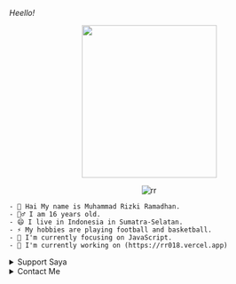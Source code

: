 *Heello!*
  
<p align="center">
<img src="https://i.postimg.cc/jdLhzRt0/IMG-20221015-234607-143.jpg" width="243" height="275"/>
  </p>

<p align="center">
<img src="http://readme-typing-svg.herokuapp.com?color=%230B80F7&center=true&vCenter=true&multiline=false&lines=Hello!+Im+Rizki;Status%2C+Pelajar.;Learn+Css,+Html+and+Javascript."" alt="rr">
</p>

```
- 🤔 Hai My name is Muhammad Rizki Ramadhan.
- 🙎‍♂ I am 16 years old.
- 😄 I live in Indonesia in Sumatra-Selatan.
- ⚡ My hobbies are playing football and basketball.
- 👀 I'm currently focusing on JavaScript.
- 📝 I'm currently working on (https://rr018.vercel.app)
```

<details>
<summary>
   Support Saya
</summary>
<table>
  <tr>

 - [Donasi](https://rizkiramadhan4617.github.io/donasi)
 - [Saweria](https://saweria.co/RR018)

 - [Pulsa](https://api.whatsapp.com/send?phone=+6285788555068&text=Pulsa=085788555068)

  </tr>
</table>
</details>

<details>
  <summary>
    Contact Me
    </summary>
  
  [![Youtube_Badge](https://img.shields.io/badge/-RR018-black?style=flat&logo=youtube&logoColor=white)](https://youtube.com/channel/UCxV6HGfaKAojH029ZcD_WJg) [![Instagram_Badge](https://img.shields.io/badge/-@s4mpah.story-black?style=flat&logo=instagram&logoColor=white)](https://instagram.com/s4mpah.story) [![Mail Badge](https://img.shields.io/badge/-light.046r-black?style=flat&logo=gmail&logoColor=white)](mailto:light.046r@gmail.com)
  
   </details>
